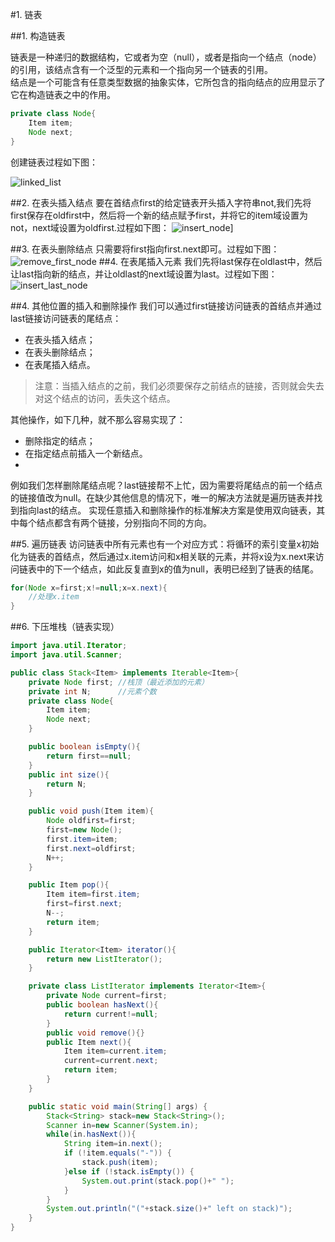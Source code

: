#1. 链表

##1. 构造链表 

链表是一种递归的数据结构，它或者为空（null），或者是指向一个结点（node）的引用，该结点含有一个泛型的元素和一个指向另一个链表的引用。                                                              
结点是一个可能含有任意类型数据的抽象实体，它所包含的指向结点的应用显示了它在构造链表之中的作用。

```java
private class Node{
    Item item;
    Node next;
}
```
创建链表过程如下图：

![linked_list](https://github.com/five0918/Algorithms/blob/master/pictures/linked_list.jpg)

##2. 在表头插入结点
要在首结点first的给定链表开头插入字符串not,我们先将first保存在oldfirst中，然后将一个新的结点赋予first，并将它的item域设置为not，next域设置为oldfirst.过程如下图：
![insert_node](https://github.com/five0918/Algorithms/blob/master/pictures/insert_node.png)]

##3. 在表头删除结点
只需要将first指向first.next即可。过程如下图：
![remove_first_node](https://github.com/five0918/Algorithms/blob/master/pictures/remove_firstnode.png)
##4. 在表尾插入元素
我们先将last保存在oldlast中，然后让last指向新的结点，并让oldlast的next域设置为last。过程如下图：
![insert_last_node](https://github.com/five0918/Algorithms/blob/master/pictures/insert_lastnode.png)

##4. 其他位置的插入和删除操作
我们可以通过first链接访问链表的首结点并通过last链接访问链表的尾结点：
- 在表头插入结点；
- 在表头删除结点；
- 在表尾插入结点。
>注意：当插入结点的之前，我们必须要保存之前结点的链接，否则就会失去对这个结点的访问，丢失这个结点。

其他操作，如下几种，就不那么容易实现了：
- 删除指定的结点；
- 在指定结点前插入一个新结点。
- 
例如我们怎样删除尾结点呢？last链接帮不上忙，因为需要将尾结点的前一个结点的链接值改为null。在缺少其他信息的情况下，唯一的解决方法就是遍历链表并找到指向last的结点。
实现任意插入和删除操作的标准解决方案是使用双向链表，其中每个结点都含有两个链接，分别指向不同的方向。

##5. 遍历链表
访问链表中所有元素也有一个对应方式：将循环的索引变量x初始化为链表的首结点，然后通过x.item访问和x相关联的元素，并将x设为x.next来访问链表中的下一个结点，如此反复直到x的值为null，表明已经到了链表的结尾。
```java
for(Node x=first;x!=null;x=x.next){
    //处理x.item
}
```

##6. 下压堆栈（链表实现）
```java
import java.util.Iterator;
import java.util.Scanner;

public class Stack<Item> implements Iterable<Item>{
	private Node first;	//栈顶（最近添加的元素）
	private int N;		//元素个数
	private class Node{
		Item item;
		Node next;
	}

	public boolean isEmpty(){ 
		return first==null; 
	}
	public int size(){ 
		return N; 
	}

	public void push(Item item){
		Node oldfirst=first;
		first=new Node();
		first.item=item;
		first.next=oldfirst;
		N++;
	}

	public Item pop(){
		Item item=first.item;
		first=first.next;
		N--;
		return item;
	}

	public Iterator<Item> iterator(){
		return new ListIterator();
	}

	private class ListIterator implements Iterator<Item>{
		private Node current=first;
		public boolean hasNext(){
			return current!=null;
		}
		public void remove(){}
		public Item next(){
			Item item=current.item;
			current=current.next;
			return item;
		}
	}

	public static void main(String[] args) {
		Stack<String> stack=new Stack<String>();
		Scanner in=new Scanner(System.in);
		while(in.hasNext()){
			String item=in.next();
			if (!item.equals("-")) {
				stack.push(item);
			}else if (!stack.isEmpty()) {
				System.out.print(stack.pop()+" ");
			}
		}
		System.out.println("("+stack.size()+" left on stack)");
	}
}
```
